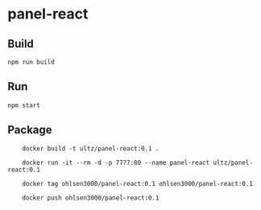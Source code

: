 # panel-react

## Build

```
npm run build
```

## Run

```
npm start
```

## Package

        docker build -t ultz/panel-react:0.1 .

        docker run -it --rm -d -p 7777:80 --name panel-react ultz/panel-react:0.1

        docker tag ohlsen3000/panel-react:0.1 ohlsen3000/panel-react:0.1

        docker push ohlsen3000/panel-react:0.1